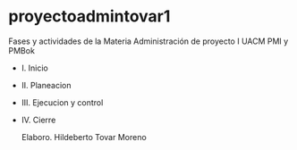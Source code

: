 # proyectoadmintovar1
Fases y actividades de la Materia Administración de proyecto I UACM PMI y PMBok
- I. Inicio
- II. Planeacion
- III. Ejecucion y control
- IV. Cierre

  Elaboro. Hildeberto Tovar Moreno
